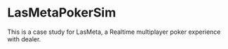 # LasMetaPokerSim
This is a case study for LasMeta, a Realtime multiplayer poker experience with dealer.
